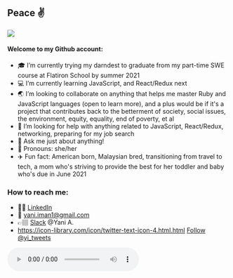 ## Peace :v:

<!--**yani82/yani82** is a ✨ _special_ ✨ repository because its `README.md` (this file) appears on your GitHub profile.--> 

![](https://media.giphy.com/media/vIGwkHlazI3Jqsp5aE/giphy.gif)


#### Welcome to my Github account:

- :mortar_board: I’m currently trying my darndest to graduate from my part-time SWE course at Flatiron School by summer 2021 
- :computer: I’m currently learning JavaScript, and React/Redux next
- :earth_asia: I’m looking to collaborate on anything that helps me master Ruby and JavaScript languages (open to learn more), and a plus would be if it's a project that contributes back to the betterment of society, social issues, the environment, equity, equality, end of poverty, et al 
- 🤔 I’m looking for help with anything related to JavaScript, React/Redux, networking, preparing for my job search  
- 💬 Ask me just about anything! 
- :hibiscus: Pronouns: she/her
- :airplane: Fun fact: American born, Malaysian bred, transitioning from travel to tech, a mom who's striving to provide the best for her toddler and baby who's due in June 2021 

### How to reach me:
- 💁🏽 [LinkedIn](https://www.linkedin.com/in/nuryaniiman/) <br/>
- 📧 yani.iman1@gmail.com
- 👉🏽 [Slack](https://slack.com/) @Yani A. <br/>
- https://icon-library.com/icon/twitter-text-icon-4.html.html <a href="https://twitter.com/yi_tweets?ref_src=twsrc%5Etfw" class="twitter-follow-button" data-show-count="false">Follow @yi_tweets</a>

<audio controls>
         <source src = "/play whoomp" type = "audio">
</audio>
